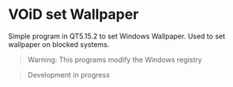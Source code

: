 # VOiD set Wallpaper

Simple program in QT5.15.2 to set Windows Wallpaper. Used to set wallpaper on blocked systems.

> Warning: This programs modify the Windows registry

> Development in progress